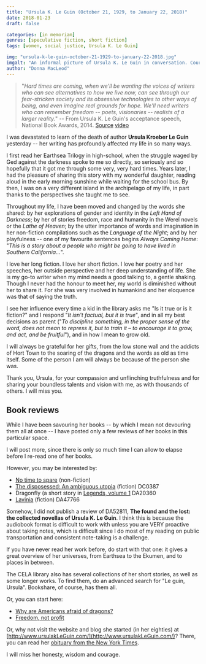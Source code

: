 ```yaml
---
title: "Ursula K. Le Guin (October 21, 1929, to January 22, 2018)"
date: 2018-01-23
draft: false

categories: [in memoriam]
genres: [speculative fiction, short fiction]
tags: [women, social justice, Ursula K. Le Guin]

img: "ursula-k-le-guin-october-21-1929-to-january-22-2018.jpg"
imgalt: "An informal picture of Ursula K. Le Guin in conversation. Courtesy: Wikimedia Commons."
author: "Donna MacLeod"
---
```


> "*Hard times are coming, when we'll be wanting the voices of writers who can see alternatives to how we live now, can see through our fear-stricken society and its obsessive technologies to other ways of being, and even imagine real grounds for hope. We'll need writers who can remember freedom -- poets, visionaries -- realists of a larger reality.*" -- From Ursula K. Le Guin's acceptance speech, National Book Awards, 2014. [Source](https://www.theguardian.com/books/2014/nov/20/ursula-k-le-guin-national-book-awards-speech) [video](https://vimeo.com/112654091)

I was devastated to learn of the death of author **Ursula Kroeber Le Guin** yesterday -- her writing has profoundly affected my life in so many ways.

I first read her Earthsea Trilogy in high-school, when the struggle waged by Ged against the darkness spoke to me so directly, so seriously and so hopefully that it got me through some very, very hard times. Years later, I had the pleasure of sharing this story with my wonderful daughter, reading aloud in the early morning sunshine while waiting for the school bus. By then, I was on a very different island in the archipelago of my life, in part thanks to the perspectives she taught me to see.

Throughout my life, I have been moved and changed by the words she shared: by her explorations of gender and identity in the *Left Hand of Darkness*; by her of stories freedom, race and humanity in the Werel novels or the *Lathe of Heaven*; by the utter importance of words and imagination in her non-fiction compilations such as the *Language of the Night*; and by her playfulness -- one of my favourite sentences begins *Always Coming Home*: "*This is a story about a people who might be going to have lived in Southern California...*".

I love her long fiction. I love her short fiction. I love her poetry and her speeches, her outside perspective and her deep understanding of life. She is my go-to writer when my mind needs a good talking to, a gentle shaking. Though I never had the honour to meet her, my world is diminished without her to share it. For she was very involved in humankind and her eloquence was that of saying the truth.

I see her influence every time a kid in the library asks me "Is it true or is it fiction?" and I respond "*It isn't factual, but it is true*", and in all my best decisions as parent ("*To discipline something, in the proper sense of the word, does not mean to repress it, but to train it – to encourage it to grow, and act, and be fruitful*"), and in how I mean to grow old.

I will always be grateful for her gifts, from the low stone wall and the addicts of Hort Town to the soaring of the dragons and the words as old as time itself. Some of the person I am will always be because of the person she was.

Thank you, Ursula, for your compassion and unflinching truthfulness and for sharing your boundless talents and vision with me, as with thousands of others. I will miss you.

## Book reviews

While I have been savouring her books -- by which I mean not devouring them all at once -- I have posted only a few reviews of her books in this particular space.

I will post more, since there is only so much time I can allow to elapse before I re-read one of her books.

However, you may be interested by:

* [No time to spare](https://psammead.wordpress.com/2017/12/09/no-spare-time-by-ursula-k-LeGuin) (non-fiction)
* [The disposessed: An ambiguous utopia](https://psammead.wordpress.com/2017/01/03/the-dispossessed-an-ambiguous-utopia-by-ursula-k-LeGuin) (fiction) DC0387
* Dragonfly (a short story in [Legends, volume 1](https://psammead.wordpress.com/2016/11/07/legends-short-novels-by-the-masters-of-modern-fantasy-volume-1-1998) DA20360
* [Lavinia](https://psammead.wordpress.com/2016/10/22/lavinia-by-ursula-k-le-guin/) (fiction) DA47766

Somehow, I did not publish a review of DA52811, **The found and the lost: the collected novellas of Ursula K. Le Guin**. I think this is because the audiobook format is difficult to work with unless you are VERY proactive about taking notes, which is difficult since I do most of my reading on public transportation and consistent note-taking is a challenge.

If you have never read her work before, do start with that one: it gives a great overview of her universes, from Earthsea to the Ekumen, and to places in between.

The CELA library also has several collections of her short stories, as well as some longer works. To find them, do an advanced search for "Le guin, Ursula". Bookshare, of course, has them all.

Or, you can start here:

* [Why are Americans afraid of dragons?](https://alllies.org/en/americans-afraid-dragons/#.WmjVZ33tg4A)
* [Freedom, not profit](https://alllies.org/en/freedom-profit/)

Or, why not visit the website and blog she started (in her eighties) at [http://www.ursulakLeGuin.com/](http://www.ursulakLeGuin.com/)? There, you can read her [obituary from the New York Times](https://www.nytimes.com/2018/01/23/obituaries/ursula-k-le-guin-acclaimed-for-her-fantasy-fiction-is-dead-at-88.html).

I will miss her honesty, wisdom and courage.